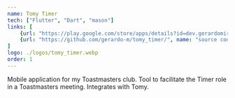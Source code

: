 ```yaml
---
name: Tomy Timer
tech: ["Flutter", "Dart", "mason"]
links: [
    {url: "https://play.google.com/store/apps/details?id=dev.gerardomiranda.tomy_timer", name: "Google Play"},
    {url: "https://github.com/gerardo-m/tomy_timer/", name: "source code"}
]
logo: ./logos/tomy_timer.webp
order: 1
---
```


Mobile application for my Toastmasters club. Tool to facilitate the Timer role in a Toastmasters
meeting. Integrates with Tomy.
